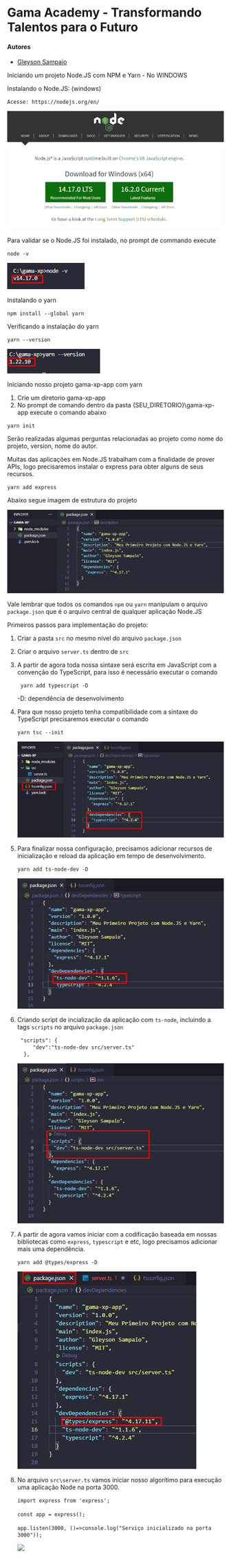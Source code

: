 # Gama Academy - Transformando Talentos para o Futuro

#### Autores
- [Gleyson Sampaio](https://github.com/gleyson-gama)

Iniciando um projeto Node.JS com NPM e Yarn - No WINDOWS

Instalando o Node.JS: (windows)

```
Acesse: https://nodejs.org/en/
```

![](https://github.com/educacao-gama/tutoriais/blob/main/node-app-yarn/node_install.png)

Para validar se o Node.JS foi instalado, no prompt de commando execute
```
node -v
```
![](https://github.com/educacao-gama/tutoriais/blob/main/node-app-yarn/node_version.png)

Instalando o yarn
```
npm install --global yarn
```
Verificando a instalação do yarn
```
yarn --version
```
![](https://github.com/educacao-gama/tutoriais/blob/main/node-app-yarn/yarn.png)

Iniciando nosso projeto gama-xp-app com yarn

1. Crie um diretorio gama-xp-app
1. No prompt de comando dentro da pasta {SEU_DIRETORIO}\gama-xp-app execute o comando abaixo
```
yarn init
```
Serão realizadas algumas perguntas relacionadas ao projeto como nome do projeto, version, nome do autor.

Muitas das aplicações em Node.JS trabalham com a finalidade de prover APIs, logo precisaremos instalar o express para obter alguns de seus recursos.
```
yarn add express
```
Abaixo segue imagem de estrutura do projeto

![](https://github.com/educacao-gama/tutoriais/blob/main/node-app-yarn/gama-xp-app.png)

Vale lembrar que todos os comandos `npm` ou `yarn` manipulam o arquivo `package.json` que é o arquivo central de qualquer aplicação Node.JS

Primeiros passos para implementação do projeto:
1. Criar a pasta `src` no mesmo nível do arquivo `package.json`
1. Criar o arquivo `server.ts` dentro de `src`
1. A partir de agora toda nossa sintaxe será escrita em JavaScript com a convenção do TypeScript, para isso é necessário executar o comando
   ```
    yarn add typescript -D
   ```
   -D: dependência de desenvolvimento
1. Para que nosso projeto tenha compatibilidade com a sintaxe do TypeScript precisaremos executar o comando
    ```
    yarn tsc --init
    ```
    ![](https://github.com/educacao-gama/tutoriais/blob/main/node-app-yarn/node_typescript.png)
    
1. Para finalizar nossa configuração, precisamos adicionar recursos de inicialização e reload da aplicação em tempo de desenvolvimento.
   ```
   yarn add ts-node-dev -D
   ```
   ![](https://github.com/educacao-gama/tutoriais/blob/main/node-app-yarn/tsnode.png)


1. Criando script de incialização da aplicação com `ts-node`, incluindo a tags `scripts` no arquivo `package.json`
   ```
    "scripts": {
        "dev":"ts-node-dev src/server.ts"
     },
   ```
   ![](https://github.com/educacao-gama/tutoriais/blob/main/node-app-yarn/tsnode-scripts-dev.png)
   
1. A partir de agora vamos iniciar com a codificação baseada em nossas bibliotecas como `express`, `typescript` e etc, logo precisamos adicionar mais uma dependência.
   ```
   yarn add @types/express -D
   ```
   ![](https://github.com/educacao-gama/tutoriais/blob/main/node-app-yarn/types_express.png)
   
1. No arquivo `src\server.ts` vamos iniciar nosso algorítimo para execução uma aplicação Node na porta 3000.
    ```
   import express from 'express';

   const app = express();

   app.listen(3000, ()=>console.log("Serviço inicializado na porta 3000"));
   ```
   ![](https://github.com/educacao-gama/tutoriais/blob/main/node-app-yarn/server-ts.png)
